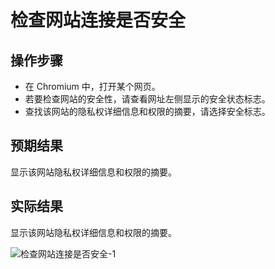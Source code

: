 # 检查网站连接是否安全

## 操作步骤

- 在 Chromium 中，打开某个网页。
- 若要检查网站的安全性，请查看网址左侧显示的安全状态标志。
- 查找该网站的隐私权详细信息和权限的摘要，请选择安全标志。

## 预期结果

显示该网站隐私权详细信息和权限的摘要。

## 实际结果

显示该网站隐私权详细信息和权限的摘要。

![检查网站连接是否安全-1](../img/检查网站连接是否安全-1.png)